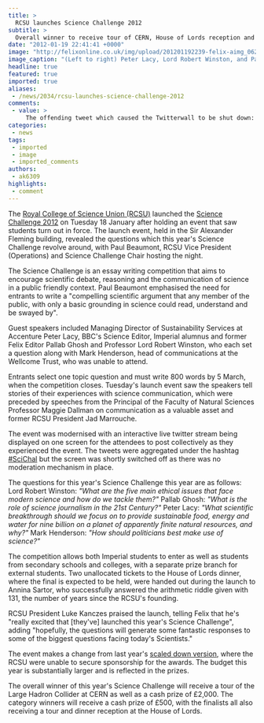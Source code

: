 ```yaml
---
title: >
  RCSU launches Science Challenge 2012
subtitle: >
  Overall winner to receive tour of CERN, House of Lords reception and £2,000
date: "2012-01-19 22:41:41 +0000"
image: "http://felixonline.co.uk/img/upload/201201192239-felix-aimg_0620.jpg"
image_caption: "(Left to right) Peter Lacy, Lord Robert Winston, and Pallab Ghosh"
headline: true
featured: true
imported: true
aliases:
 - /news/2034/rcsu-launches-science-challenge-2012
comments:
 - value: >
     The offending tweet which caused the Twitterwall to be shut down: <br> <br>http://bit.ly/wUFOAz,The actual website they used to show the tweets live: <br> <br>http://visibletweets.com/
categories:
 - news
tags:
 - imported
 - image
 - imported_comments
authors:
 - ak6309
highlights:
 - comment
---
```


The [Royal College of Science Union (RCSU)](http://rcsu.org.uk/exec/) launched the [Science Challenge 2012](http://www.rcsu.org.uk/sciencechallenge/) on Tuesday 18 January after holding an event that saw students turn out in force. The launch event, held in the Sir Alexander Fleming building, revealed the questions which this year's Science Challenge revolve around, with Paul Beaumont, RCSU Vice President (Operations) and Science Challenge Chair hosting the night.

The Science Challenge is an essay writing competition that aims to encourage scientific debate, reasoning and the communication of science in a public friendly context. Paul Beaumont emphasised the need for entrants to write a "compelling scientific argument that any member of the public, with only a basic grounding in science could read, understand and be swayed by".

Guest speakers included Managing Director of Sustainability Services at Accenture Peter Lacy, BBC's Science Editor, Imperial alumnus and former Felix Editor Pallab Ghosh and Professor Lord Robert Winston, who each set a question along with Mark Henderson, head of communications at the Wellcome Trust, who was unable to attend.

Entrants select one topic question and must write 800 words by 5 March, when the competition closes. Tuesday's launch event saw the speakers tell stories of their experiences with science communication, which were preceded by speeches from the Principal of the Faculty of Natural Sciences Professor Maggie Dallman on communication as a valuable asset and former RCSU President Jad Marrouche.

The event was modernised with an interactive live twitter stream being displayed on one screen for the attendees to post collectively as they experienced the event. The tweets were aggregated under the hashtag [#SciChal](https://twitter.com/#!/search?q=%23scichal) but the screen was shortly switched off as there was no moderation mechanism in place.

The questions for this year's Science Challenge this year are as follows:
Lord Robert Winston: _"What are the five main ethical issues that face modern science and how do we tackle them?"_
Pallab Ghosh: _"What is the role of science journalism in the 21st Century?"_
Peter Lacy: _"What scientific breakthrough should we focus on to provide sustainable food, energy and water for nine billion on a planet of apparently finite natural resources, and why?"_
Mark Henderson: _"How should politicians best make use of science?"_

The competition allows both Imperial students to enter as well as students from secondary schools and colleges, with a separate prize branch for external students. Two unallocated tickets to the House of Lords dinner, where the final is expected to be held, were handed out during the launch to Annina Sartor, who successfully answered the arithmetic riddle given with 131, the number of years since the RCSU's founding.

RCSU President Luke Kanczes praised the launch, telling Felix that he's "really excited that [they've] launched this year's Science Challenge", adding "hopefully, the questions will generate some fantastic responses to some of the biggest questions facing today's Scientists."

The event makes a change from last year's [scaled down version](http://felixonline.co.uk/news/1147/scaled-down-science-challenge-launches/), where the RCSU were unable to secure sponsorship for the awards. The budget this year is substantially larger and is reflected in the prizes.

The overall winner of this year's Science Challenge will receive a tour of the Large Hadron Collider at CERN as well as a cash prize of £2,000. The category winners will receive a cash prize of £500, with the finalists all also receiving a tour and dinner reception at the House of Lords.
